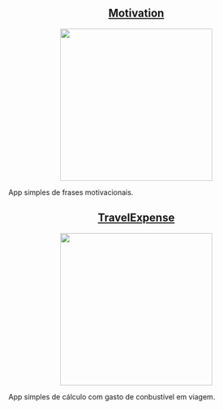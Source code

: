 
<h2 align="center"> 
<a href="https://github.com/DevNicNic/Motivation">Motivation</a>
</h2>
<div align="center">
  <img width="300" src="https://github.com/DevNicNic/DevNicNic/assets/141369022/76bdb262-746e-471a-8f9d-e0be54ff8170" />
</div>
<p>App  simples de frases motivacionais.</p>



<h2 align="center"> 
<a href="https://github.com/DevNicNic/TravelExpense">TravelExpense</a>
</h2>
<div align="center">
  <img width="300" src="https://github.com/DevNicNic/DevNicNic/assets/141369022/6b894ff1-e4c2-4b3b-b983-ddfbbe4598ab" />
</div>
<p>App  simples de cálculo com gasto de conbustível em viagem.</p>

















